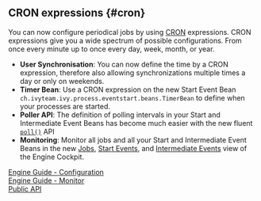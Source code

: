 ## CRON expressions {#cron}

You can now configure periodical jobs by using <a href="https://en.wikipedia.org/wiki/Cron">CRON</a> expressions.
CRON expressions give you a wide spectrum of possible configurations. From once every minute up to once every day, week, month, or year. 

- **User Synchronisation**: You can now define the time by a CRON expression, therefore also allowing synchronizations multiple times a day or only on weekends.
- **Timer Bean**: Use a CRON expression on the new Start Event Bean `ch.ivyteam.ivy.process.eventstart.beans.TimerBean` to define when your processes are started.
- **Poller API**: The definition of polling intervals in your Start and Intermediate Event Beans has become much easier with the new fluent <a href="${docBaseUrl}/public-api/ch/ivyteam/ivy/process/beans/IPoller.html">`poll()`</a> API
- **Monitoring**: Monitor all jobs and all your Start and Intermediate Event Beans in the new <a href="${docBaseUrl}/engine-guide/reference/engine-cockpit/monitor.html#jobs">Jobs</a>, <a href="${docBaseUrl}/engine-guide/reference/engine-cockpit/monitor.html#start-events">Start Events</a>, and <a href="${docBaseUrl}/engine-guide/reference/engine-cockpit/monitor.html#intermediate-events">Intermediate Events</a> view of the Engine Cockpit.

<div class="short-links">
	<a href="${docBaseUrl}/engine-guide/configuration/advanced-configuration.html#cron-expression"
		target="_blank" rel="noopener noreferrer">
		<i class="si si-book"></i> Engine Guide - Configuration
	</a>
</div>
<div class="short-links">
	<a href="${docBaseUrl}/engine-guide/reference/engine-cockpit/monitor.html#start-events"
		target="_blank" rel="noopener noreferrer">
		<i class="si si-book"></i> Engine Guide - Monitor
	</a>
</div>
<div class="short-links">
	<a href="${docBaseUrl}/public-api/ch/ivyteam/ivy/process/beans/IPoller.html"
		target="_blank" rel="noopener noreferrer">
		<i class="si si-book"></i> Public API
	</a>
</div>


